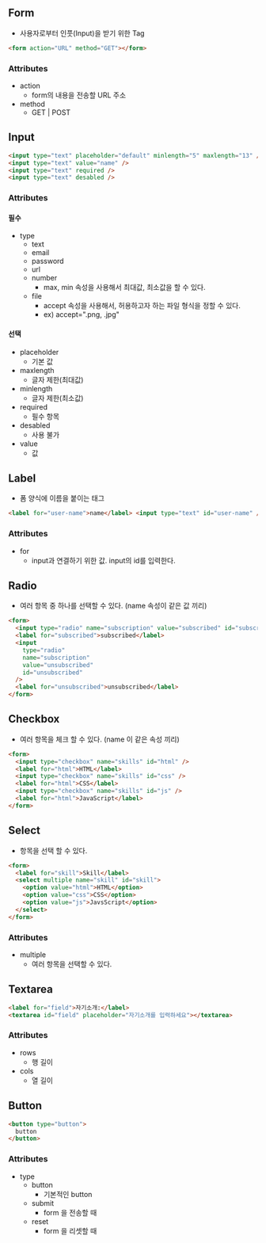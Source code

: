 ## Form

- 사용자로부터 인풋(Input)을 받기 위한 Tag

```html
<form action="URL" method="GET"></form>
```

### Attributes

- action
  - form의 내용을 전송할 URL 주소
- method
  - GET | POST

## Input

```html
<input type="text" placeholder="default" minlength="5" maxlength="13" />
<input type="text" value="name" />
<input type="text" required />
<input type="text" desabled />
```

### Attributes

#### 필수

- type
  - text
  - email
  - password
  - url
  - number
    - max, min 속성을 사용해서 최대값, 최소값을 할 수 있다.
  - file
    - accept 속성을 사용해서, 허용하고자 하는 파일 형식을 정할 수 있다.
    - ex) accept=".png, .jpg"

#### 선택

- placeholder
  - 기본 값
- maxlength
  - 글자 제한(최대값)
- minlength
  - 글자 제한(최소값)
- required
  - 필수 항목
- desabled
  - 사용 불가
- value
  - 값

## Label

- 폼 양식에 이름을 붙이는 태그

```html
<label for="user-name">name</label> <input type="text" id="user-name" />
```

### Attributes

- for
  - input과 연결하기 위한 값. input의 id를 입력한다.

## Radio

- 여러 항목 중 하나를 선택할 수 있다. (name 속성이 같은 값 끼리)

```html
<form>
  <input type="radio" name="subscription" value="subscribed" id="subscribed" />
  <label for="subscribed">subscribed</label>
  <input
    type="radio"
    name="subscription"
    value="unsubscribed"
    id="unsubscribed"
  />
  <label for="unsubscribed">unsubscribed</label>
</form>
```

## Checkbox

- 여러 항목을 체크 할 수 있다. (name 이 같은 속성 끼리)

```html
<form>
  <input type="checkbox" name="skills" id="html" />
  <label for="html">HTML</label>
  <input type="checkbox" name="skills" id="css" />
  <label for="html">CSS</label>
  <input type="checkbox" name="skills" id="js" />
  <label for="html">JavaScript</label>
</form>
```

## Select

- 항목을 선택 할 수 있다.

```html
<form>
  <label for="skill">Skill</label>
  <select multiple name="skill" id="skill">
    <option value="html">HTML</option>
    <option value="css">CSS</option>
    <option value="js">JavsScript</option>
  </select>
</form>
```

### Attributes

- multiple
  - 여러 항목을 선택할 수 있다.

## Textarea

```html
<label for="field">자기소개:</label>
<textarea id="field" placeholder="자기소개를 입력하세요"></textarea>
```

### Attributes

- rows
  - 행 길이
- cols
  - 열 길이

## Button

```html
<button type="button">
  button
</button>
```

### Attributes

- type
  - button
    - 기본적인 button
  - submit
    - form 을 전송할 때
  - reset
    - form 을 리셋할 때
